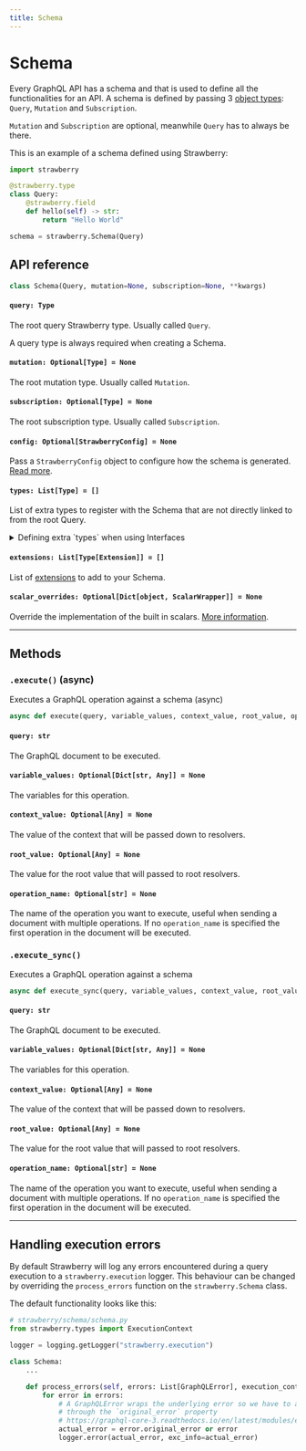 ```yaml
---
title: Schema
---
```


# Schema

Every GraphQL API has a schema and that is used to define all the
functionalities for an API. A schema is defined by passing 3
[object types](./object-types): `Query`, `Mutation` and `Subscription`.

`Mutation` and `Subscription` are optional, meanwhile `Query` has to always be
there.

This is an example of a schema defined using Strawberry:

```python
import strawberry

@strawberry.type
class Query:
    @strawberry.field
    def hello(self) -> str:
        return "Hello World"

schema = strawberry.Schema(Query)
```

## API reference

```python
class Schema(Query, mutation=None, subscription=None, **kwargs)
```
<!-- TODO: add docs on directives, types, extensions and execution context class -->

#### `query: Type`

The root query Strawberry type. Usually called `Query`.

<Note>

A query type is always required when creating a Schema.

</Note>

#### `mutation: Optional[Type] = None`

The root mutation type. Usually called `Mutation`.

#### `subscription: Optional[Type] = None`

The root subscription type. Usually called `Subscription`.

#### `config: Optional[StrawberryConfig] = None`

Pass a `StrawberryConfig` object to configure how the schema is generated. [Read
more](/docs/schema-configurations).

#### `types: List[Type] = []`

List of extra types to register with the Schema that are not directly linked
to from the root Query.

<details class="mb-4">
<summary>Defining extra `types` when using Interfaces</summary>

```python
from datetime import date
import strawberry

@strawberry.interface
class Customer:
    name: str

@strawberry.type
class Individual(Customer):
    date_of_birth: date

@strawberry.type
class Company(Customer):
    founded: date

@strawberry.type
class Query:
    @strawberry.field
    def get_customer(self, id: strawberry.ID) -> Customer  # note we're returning the interface here
        if id == "mark":
            return Individual(name="Mark", date_of_birth=date(1984, 5, 14))

        if id == "facebook":
            return Company(name="Facebook", founded=date(2004, 2, 1))

schema = strawberry.Schema(Query, types=[Individual, Company])
```
</details>

#### `extensions: List[Type[Extension]] = []`

List of [extensions](/docs/extensions) to add to your Schema. 

#### `scalar_overrides: Optional[Dict[object, ScalarWrapper]] = None`

Override the implementation of the built in scalars. [More information](/docs/types/scalars#overriding-built-in-scalars).

---

## Methods

### `.execute()` (async)

Executes a GraphQL operation against a schema (async)

```python
async def execute(query, variable_values, context_value, root_value, operation_name)
```

#### `query: str`

The GraphQL document to be executed.

#### `variable_values: Optional[Dict[str, Any]] = None`

The variables for this operation.

#### `context_value: Optional[Any] = None`

The value of the context that will be passed down to resolvers.

#### `root_value: Optional[Any] = None`

The value for the root value that will passed to root resolvers.

#### `operation_name: Optional[str] = None`

The name of the operation you want to execute, useful when sending a document with multiple operations. If no `operation_name` is specified the first operation in the document will be executed.

### `.execute_sync()`

Executes a GraphQL operation against a schema

```python
async def execute_sync(query, variable_values, context_value, root_value, operation_name)`
```

#### `query: str`

The GraphQL document to be executed.

#### `variable_values: Optional[Dict[str, Any]] = None`

The variables for this operation.

#### `context_value: Optional[Any] = None`

The value of the context that will be passed down to resolvers.

#### `root_value: Optional[Any] = None`

The value for the root value that will passed to root resolvers.

#### `operation_name: Optional[str] = None`

The name of the operation you want to execute, useful when sending a document with multiple operations. If no `operation_name` is specified the first operation in the document will be executed.

---

## Handling execution errors

By default Strawberry will log any errors encountered during a query execution to a `strawberry.execution` logger. This behaviour can be changed by overriding the `process_errors` function on the `strawberry.Schema` class.

The default functionality looks like this:

```python
# strawberry/schema/schema.py
from strawberry.types import ExecutionContext

logger = logging.getLogger("strawberry.execution")

class Schema:
    ...

    def process_errors(self, errors: List[GraphQLError], execution_context: ExecutionContext) -> None:
        for error in errors:
            # A GraphQLError wraps the underlying error so we have to access it
            # through the `original_error` property
            # https://graphql-core-3.readthedocs.io/en/latest/modules/error.html#graphql.error.GraphQLError
            actual_error = error.original_error or error
            logger.error(actual_error, exc_info=actual_error)
```
